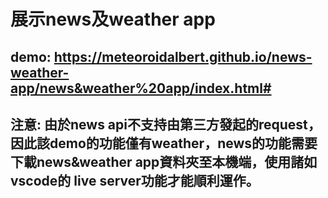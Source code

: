 # 展示news及weather app
## demo: https://meteoroidalbert.github.io/news-weather-app/news&weather%20app/index.html#
## 注意: 由於news api不支持由第三方發起的request，因此該demo的功能僅有weather，news的功能需要下載news&weather app資料夾至本機端，使用諸如vscode的 live server功能才能順利運作。
